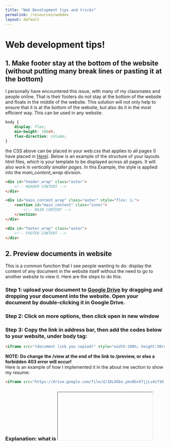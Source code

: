 ```yaml
---
title: "Web Development tips and tricks"
permalink: /resources/webdev
layout: default
---
```


# Web development tips!
## 1. Make footer stay at the bottom of the website (without putting many break lines or pasting it at the bottom)
I personally have encountered this issue, with many of my classmates and people online. That is their footers do not stay at the bottom of the website and floats in the middle of the website. This solution will not only help to ensure that it is at the bottom of the website, but also do it in the most efficient way. This can be used in any website.
``` css
body {
    display: flex;
    min-height: 100vh;
    flex-direction: column;
}
```
the CSS above can be placed in your web.css that applies to all pages (I have placed in <a href="https://daniel-life.github.io/static/css/web.css" target="_blank">Here</a>). Below is an example of the structure of your layouts html files, which is your template to be displayed across all pages. It will also work in _vertically smaller pages_. In this Example, the style is applied into the _main_content_wrap_ division.

``` html
<div id="header_wrap" class="outer">
    <!-- HEADER CONTENT -->
</div>

<div id="main_content_wrap" class="outer" style="flex: 1;">
    <section id="main_content" class="inner">
        <!-- MAIN CONTENT -->
    </section>
</div>

<div id="footer_wrap" class="outer">
    <!-- FOOTER CONTENT -->
</div>
```

## 2. Preview documents in website
This is a common function that I see people wanting to do: display the content of any document in the website itself without the need to go to another website to view it. Here are the steps to do this:
### Step 1: upload your document to <a href="https://drive.google.com/google">**Google Drive**</a> by dragging and dropping your document into the website. Open your document by double-clicking it in Google Drive.
### Step 2: Click on **more options**, then click **open in new window**
### Step 3: Copy the link in address bar, then add the codes below to your website, under **body** tag:
``` html
<iframe src="(document link you copied)" style="width:100%; height:50rem;" frameborder="0">
```
**NOTE: Do change the /view at the end of the link to /preview, or else a forbidden 403 error will occur!**
<br>
Here is an example of how I implemented it in the about me section to show my resume:
``` HTML
<iframe src="https://drive.google.com/file/d/1DLXObo_ymvDGcK7jjLv4if1K_K084PDZ/preview" style="width:100%; height:50rem;" frameborder="0"></iframe>
```

### Explanation: what is <iframe> tag in HTML?
the iframe tag is an inline frame that embeds another document within the current HTML document. It is styled
with CSS within the iframe tag (as shown above with _style_ tag). This is very useful especially if you want the user to have quick access to the contents of your document without having to download it or visit another website. It is commonly used do display external content such as a document or a video.

## 3. CSS box model
![CSS box model](CSS box model.png)
This is a must know concept for styling of website using CSS. It helps you to **control the elements** in your html page and to **structure the website to your desired outcome**. There are 4 components to a styling of a website (inside to outside):

### 1. Content
The content box is the smallest box and it contains the **content** of your website (text, images etc). Think of it as the **object** in a delivery box

### 2. Padding
The **gap between your content and the edge of your box**. It helps to give space between your content and the surrounding box so that the specific content is not too close to the edge of the box. Think of it as the **space between the brown cardboard and the object inside a delivery box**.

### 3. Border
The **line around the box itself** that goes around the padding and tightly wraps around your box. Think of it as the **brown cardboard that encloses your object** as a delivery box.

### 4. Margin
space **around** your box. Think of it as the **space between your delivery box and another delivery box**.
